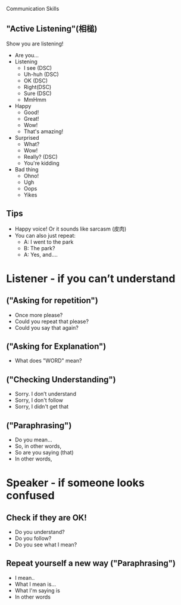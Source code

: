 Communication Skills

## "Active Listening"(相槌)
Show you are listening! 

* Are you...
* Listening
    * I see (DSC)
    * Uh-huh (DSC)
    * OK (DSC)
    * Right(DSC)
    * Sure (DSC)
    * MmHmm
* Happy   
    * Good!
    * Great!
    * Wow!
    * That's amazing!
* Surprised 
    * What?
    * Wow!
    * Really?  (DSC) 
    * You're kidding              
* Bad thing
    * Ohno!
    * Ugh
    * Oops
    * Yikes


         
## Tips
* Happy voice! Or it sounds like sarcasm (皮肉)
* You can also just repeat:
   * A: I went to the park
   * B: The park? 
   * A: Yes, and....

# Listener - if you can’t understand
## ("Asking for repetition") 
* Once more please? 
* Could you repeat that please?
* Could you say that again?
## ("Asking for Explanation")
* What does "WORD" mean?
## ("Checking Understanding")
* Sorry. I don’t understand
* Sorry, I don't follow
* Sorry, I didn't get that
## ("Paraphrasing")
* Do you mean…
* So, in other words,  
* So are you saying (that)  
* In other words,  


# Speaker - if someone looks confused
## Check if they are OK! 
* Do you understand?
* Do you follow?
* Do you see what I mean?
## Repeat yourself a new way ("Paraphrasing")
* I mean..
* What I mean is...
* What I'm saying is
* In other words